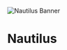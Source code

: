 ![Nautilus Banner](https://user-images.githubusercontent.com/4832319/161440990-48273e37-f563-4808-8512-3134512b4c5a.png)

# Nautilus
